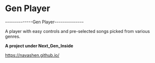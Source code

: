 # Gen Player
--------------Gen Player---------------

A player with easy controls and pre-selected songs picked from various genres.

**A project under Next_Gen_Inside**

https://navashen.github.io/
